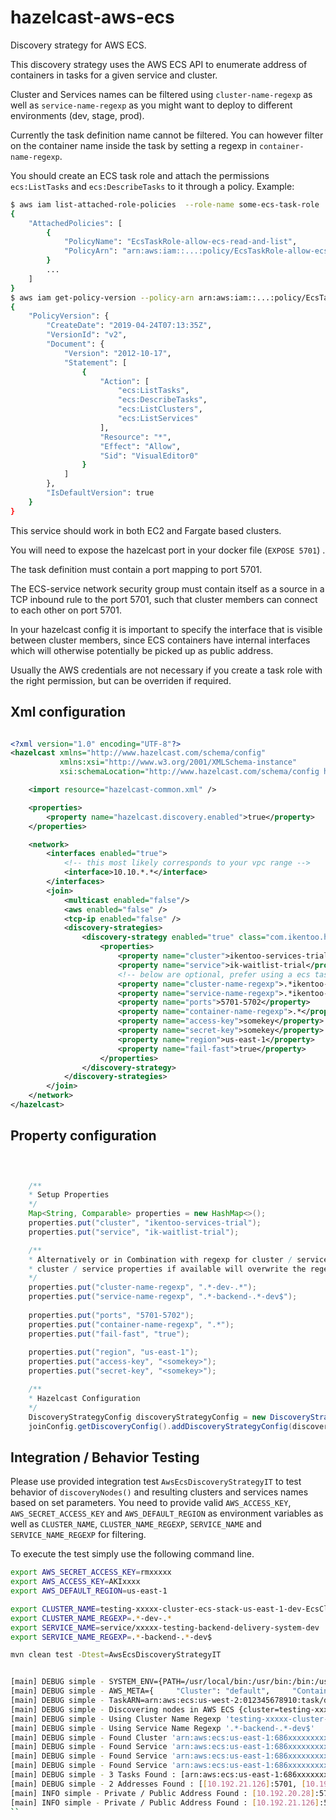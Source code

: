 # hazelcast-aws-ecs
Discovery strategy for AWS ECS.

This discovery strategy uses the AWS ECS API to enumerate address of containers in tasks for a given service and cluster.

Cluster and Services names can be filtered using `cluster-name-regexp` as well as `service-name-regexp` as you might 
want to deploy to different environments (dev, stage, prod).

Currently the task definition name cannot be filtered. You can however filter on the container name inside the task
by setting a regexp in `container-name-regexp`.

You should create an ECS task role and attach the permissions `ecs:ListTasks` and `ecs:DescribeTasks` to it through a
policy. Example:

```bash
$ aws iam list-attached-role-policies  --role-name some-ecs-task-role
{
    "AttachedPolicies": [
        {
            "PolicyName": "EcsTaskRole-allow-ecs-read-and-list",
            "PolicyArn": "arn:aws:iam::...:policy/EcsTaskRole-allow-ecs-read-and-list"
        }
        ...
    ]
}
$ aws iam get-policy-version --policy-arn arn:aws:iam::...:policy/EcsTaskRole-allow-ecs-read-and-list --version-id v2
{
    "PolicyVersion": {
        "CreateDate": "2019-04-24T07:13:35Z",
        "VersionId": "v2",
        "Document": {
            "Version": "2012-10-17",
            "Statement": [
                {
                    "Action": [
                        "ecs:ListTasks",
                        "ecs:DescribeTasks",
                        "ecs:ListClusters",
                        "ecs:ListServices"
                    ],
                    "Resource": "*",
                    "Effect": "Allow",
                    "Sid": "VisualEditor0"
                }
            ]
        },
        "IsDefaultVersion": true
    }
}
```

This service should work in both EC2 and Fargate based clusters.
 
You will need to expose the hazelcast port in your docker file (`EXPOSE 5701`) .

The task definition must contain a port mapping to port 5701.

The ECS-service network security group must contain itself as a source in a TCP inbound rule to the port 5701, such
that cluster members can connect to each other on port 5701.

In your hazelcast config it is important to specify the interface that is visible between cluster members,
since ECS containers have internal interfaces which will otherwise potentially be picked up as public address.

Usually the AWS credentials are not necessary if you create a task role with the right permission, but can
be overriden if required.


## Xml configuration
```xml

<?xml version="1.0" encoding="UTF-8"?>
<hazelcast xmlns="http://www.hazelcast.com/schema/config"
           xmlns:xsi="http://www.w3.org/2001/XMLSchema-instance"
           xsi:schemaLocation="http://www.hazelcast.com/schema/config hazelcast-config-3.11.xsd">

    <import resource="hazelcast-common.xml" />      

    <properties>
        <property name="hazelcast.discovery.enabled">true</property>
    </properties>

    <network>
        <interfaces enabled="true">
            <!-- this most likely corresponds to your vpc range -->
            <interface>10.10.*.*</interface>
        </interfaces>
        <join>
            <multicast enabled="false"/>
            <aws enabled="false" />
            <tcp-ip enabled="false" />
            <discovery-strategies>
                <discovery-strategy enabled="true" class="com.ikentoo.hazelcast.AwsEcsDiscoveryStrategy">
                    <properties>
                        <property name="cluster">ikentoo-services-trial</property>
                        <property name="service">ik-waitlist-trial</property>
                        <!-- below are optional, prefer using a ecs task role with right policy/permission--> 
                        <property name="cluster-name-regexp">.*ikentoo-dev-cluster.*</property>
                        <property name="service-name-regexp">.*ikentoo-dev-service.*</property>
                        <property name="ports">5701-5702</property>
                        <property name="container-name-regexp">.*</property>
                        <property name="access-key">somekey</property>
                        <property name="secret-key">somekey</property>
                        <property name="region">us-east-1</property>
                        <property name="fail-fast">true</property>                       
                    </properties>
                </discovery-strategy>
            </discovery-strategies>
        </join>
    </network>
</hazelcast>


```
## Property configuration
```java


     
    /**
    * Setup Properties
    */
    Map<String, Comparable> properties = new HashMap<>();
    properties.put("cluster", "ikentoo-services-trial");
    properties.put("service", "ik-waitlist-trial");

    /**
    * Alternatively or in Combination with regexp for cluster / service name,
    * cluster / service properties if available will overwrite the regexps
    */
    properties.put("cluster-name-regexp", ".*-dev-.*");
    properties.put("service-name-regexp", ".*-backend-.*-dev$");
    
    properties.put("ports", "5701-5702");
    properties.put("container-name-regexp", ".*");
    properties.put("fail-fast", "true");
    
    properties.put("region", "us-east-1");
    properties.put("access-key", "<somekey>");
    properties.put("secret-key", "<somekey>");

    /**
    * Hazelcast Configuration
    */ 
    DiscoveryStrategyConfig discoveryStrategyConfig = new DiscoveryStrategyConfig(awsEcsDiscoveryStrategyFactory, properties);
    joinConfig.getDiscoveryConfig().addDiscoveryStrategyConfig(discoveryStrategyConfig);

``` 

## Integration / Behavior Testing

Please use provided integration test `AwsEcsDiscoveryStrategyIT` to test behavior of `discoveryNodes()` and resulting 
clusters and services names based on set parameters. You need to provide valid `AWS_ACCESS_KEY`, `AWS_SECRET_ACCESS_KEY` and `AWS_DEFAULT_REGION`
as environment variables as well as `CLUSTER_NAME`, `CLUSTER_NAME_REGEXP`, `SERVICE_NAME` and `SERVICE_NAME_REGEXP` for filtering.

To execute the test simply use the following command line. 
```bash 
export AWS_SECRET_ACCESS_KEY=rmxxxxx
export AWS_ACCESS_KEY=AKIxxxx
export AWS_DEFAULT_REGION=us-east-1

export CLUSTER_NAME=testing-xxxxx-cluster-ecs-stack-us-east-1-dev-EcsCluster-32XXXXXXXX
export CLUSTER_NAME_REGEXP=.*-dev-.*
export SERVICE_NAME=service/xxxxx-testing-backend-delivery-system-dev
export SERVICE_NAME_REGEXP=.*-backend-.*-dev$

mvn clean test -Dtest=AwsEcsDiscoveryStrategyIT


[main] DEBUG simple - SYSTEM_ENV={PATH=/usr/local/bin:/usr/bin:/bin:/usr/sbin:/sbin:/opt/X11/bin:/Library/Frameworks/Mono.framework/Versions/Current/Commands:/Applications/Wireshark.app/Contents/MacOS, ... }
[main] DEBUG simple - AWS_META={     "Cluster": "default",     "ContainerInstanceARN": ... }
[main] DEBUG simple - TaskARN=arn:aws:ecs:us-west-2:012345678910:task/d90675f8-1a98-444b-805b-3d9cabb6fcd4
[main] DEBUG simple - Discovering nodes in AWS ECS {cluster=testing-xxxx-cluster-ecs-stack-us-east-1-dev-EcsCluster-32XXXXXXXX, secret-key=rm..., service-name-regexp=.*-backend-.*-dev$, access-key=AK..., region=us-east-1}
[main] DEBUG simple - Using Cluster Name Regexp 'testing-xxxxx-cluster-ecs-stack-us-east-1-dev-EcsCluster-32XXXXXXXX'
[main] DEBUG simple - Using Service Name Regexp '.*-backend-.*-dev$'
[main] DEBUG simple - Found Cluster 'arn:aws:ecs:us-east-1:686xxxxxxxxx:cluster/testing-xxxx-cluster-ecs-stack-us-east-1-dev-EcsCluster-32XXXXXXXX'
[main] DEBUG simple - Found Service 'arn:aws:ecs:us-east-1:686xxxxxxxxx:service/xxxx-testing-backend-kv-dev'
[main] DEBUG simple - Found Service 'arn:aws:ecs:us-east-1:686xxxxxxxxx:service/xxxx-testing-backend-api-settings-cache-dev'
[main] DEBUG simple - Found Service 'arn:aws:ecs:us-east-1:686xxxxxxxxx:service/xxxx-testing-backend-delivery-system-dev'
[main] DEBUG simple - 3 Tasks Found : [arn:aws:ecs:us-east-1:686xxxxxxxxx:task/0376050b-d3f6-4f5d-9cc5-c3d9e0c13ef9, arn:aws:ecs:us-east-1:686xxxxxxxxx:task/f7d7982e-4734-4929-bc54-e0dc6f3f4eb5, ...]
[main] DEBUG simple - 2 Addresses Found : [[10.192.21.126]:5701, [10.192.20.28]:5701]
[main] INFO simple - Private / Public Address Found : [10.192.20.28]:5701 / [10.192.20.28]:5701
[main] INFO simple - Private / Public Address Found : [10.192.21.126]:5701 / [10.192.21.126]:5701
``
